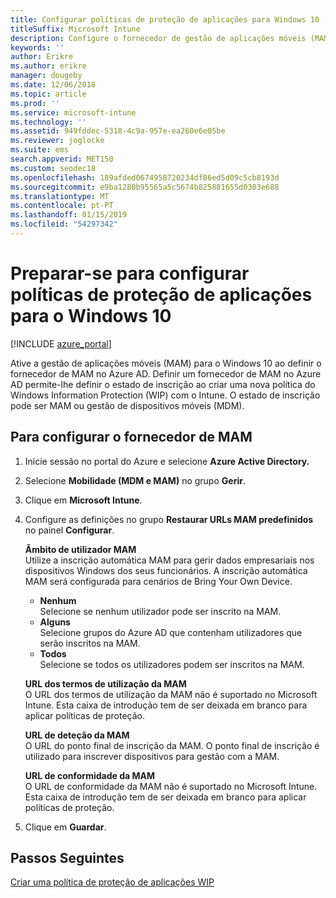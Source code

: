 ```yaml
---
title: Configurar políticas de proteção de aplicações para Windows 10
titleSuffix: Microsoft Intune
description: Configure o fornecedor de gestão de aplicações móveis (MAM) no Azure AD.
keywords: ''
author: Erikre
ms.author: erikre
manager: dougeby
ms.date: 12/06/2018
ms.topic: article
ms.prod: ''
ms.service: microsoft-intune
ms.technology: ''
ms.assetid: 949fddec-5318-4c9a-957e-ea260e6e05be
ms.reviewer: joglocke
ms.suite: ems
search.appverid: MET150
ms.custom: seodec18
ms.openlocfilehash: 189afded0674958720234df86ed5d09c5cb8193d
ms.sourcegitcommit: e9ba1280b95565a5c5674b825881655d0303e688
ms.translationtype: MT
ms.contentlocale: pt-PT
ms.lasthandoff: 01/15/2019
ms.locfileid: "54297342"
---
```

# <a name="get-ready-to-configure-app-protection-policies-for-windows-10"></a>Preparar-se para configurar políticas de proteção de aplicações para o Windows 10 

[!INCLUDE [azure_portal](./includes/azure_portal.md)]

Ative a gestão de aplicações móveis (MAM) para o Windows 10 ao definir o fornecedor de MAM no Azure AD. Definir um fornecedor de MAM no Azure AD permite-lhe definir o estado de inscrição ao criar uma nova política do Windows Information Protection (WIP) com o Intune. O estado de inscrição pode ser MAM ou gestão de dispositivos móveis (MDM).

## <a name="to-configure-the-mam-provider"></a>Para configurar o fornecedor de MAM

1. Inicie sessão no portal do Azure e selecione **Azure Active Directory.**

2. Selecione **Mobilidade (MDM e MAM)** no grupo **Gerir**.

3. Clique em **Microsoft Intune**.

4. Configure as definições no grupo **Restaurar URLs MAM predefinidos** no painel **Configurar**.

   **Âmbito de utilizador MAM**  
   Utilize a inscrição automática MAM para gerir dados empresariais nos dispositivos Windows dos seus funcionários. A inscrição automática MAM será configurada para cenários de Bring Your Own Device.<ul><li>**Nenhum**<br>Selecione se nenhum utilizador pode ser inscrito na MAM.</li><li>**Alguns**<br>Selecione grupos do Azure AD que contenham utilizadores que serão inscritos na MAM.</li><li>**Todos**<br>Selecione se todos os utilizadores podem ser inscritos na MAM.</li></ul>

   **URL dos termos de utilização da MAM**  
   O URL dos termos de utilização da MAM não é suportado no Microsoft Intune. Esta caixa de introdução tem de ser deixada em branco para aplicar políticas de proteção.

   **URL de deteção da MAM**  
   O URL do ponto final de inscrição da MAM. O ponto final de inscrição é utilizado para inscrever dispositivos para gestão com a MAM.

   **URL de conformidade da MAM**  
   O URL de conformidade da MAM não é suportado no Microsoft Intune. Esta caixa de introdução tem de ser deixada em branco para aplicar políticas de proteção. 

5.  Clique em **Guardar**.

## <a name="next-steps"></a>Passos Seguintes

[Criar uma política de proteção de aplicações WIP](windows-information-protection-policy-create.md)
